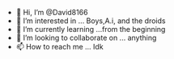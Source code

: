- 👋 Hi, I’m @David8166
- 👀 I’m interested in ... Boys,A.i, and the droids
- 🌱 I’m currently learning ...from the beginning
- 💞️ I’m looking to collaborate on ... anything
- 📫 How to reach me ... Idk

<!---
David8166/David8166 is a ✨ special ✨ repository because its `README.md` (this file) appears on your GitHub profile.
You can click the Preview link to take a look at your changes.
--->
